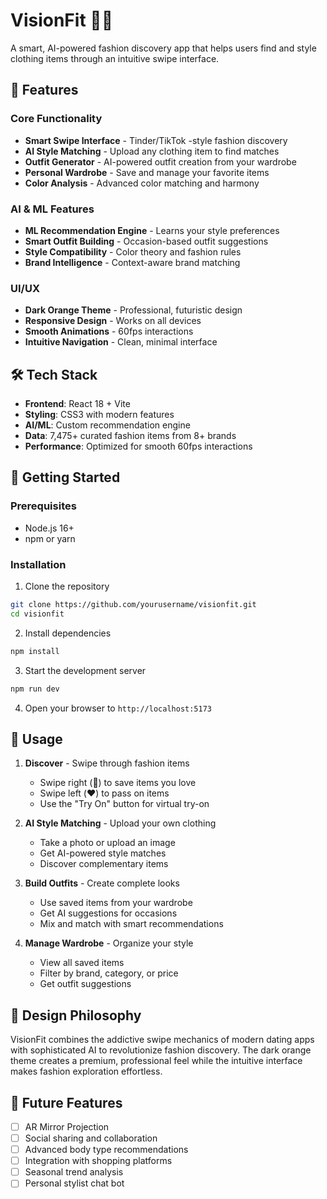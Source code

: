 # VisionFit 👗✨

A smart, AI-powered fashion discovery app that helps users find and style clothing items through an intuitive swipe interface.

## 🌟 Features

### Core Functionality
- **Smart Swipe Interface** - Tinder/TikTok -style fashion discovery
- **AI Style Matching** - Upload any clothing item to find matches
- **Outfit Generator** - AI-powered outfit creation from your wardrobe
- **Personal Wardrobe** - Save and manage your favorite items
- **Color Analysis** - Advanced color matching and harmony

### AI & ML Features
- **ML Recommendation Engine** - Learns your style preferences
- **Smart Outfit Building** - Occasion-based outfit suggestions
- **Style Compatibility** - Color theory and fashion rules
- **Brand Intelligence** - Context-aware brand matching

### UI/UX
- **Dark Orange Theme** - Professional, futuristic design
- **Responsive Design** - Works on all devices
- **Smooth Animations** - 60fps interactions
- **Intuitive Navigation** - Clean, minimal interface

## 🛠️ Tech Stack

- **Frontend**: React 18 + Vite
- **Styling**: CSS3 with modern features
- **AI/ML**: Custom recommendation engine
- **Data**: 7,475+ curated fashion items from 8+ brands
- **Performance**: Optimized for smooth 60fps interactions

## 🚀 Getting Started

### Prerequisites
- Node.js 16+ 
- npm or yarn

### Installation

1. Clone the repository
```bash
git clone https://github.com/yourusername/visionfit.git
cd visionfit
```

2. Install dependencies
```bash
npm install
```

3. Start the development server
```bash
npm run dev
```

4. Open your browser to `http://localhost:5173`

## 📱 Usage

1. **Discover** - Swipe through fashion items
   - Swipe right (💚) to save items you love
   - Swipe left (❤️) to pass on items
   - Use the "Try On" button for virtual try-on

2. **AI Style Matching** - Upload your own clothing
   - Take a photo or upload an image
   - Get AI-powered style matches
   - Discover complementary items

3. **Build Outfits** - Create complete looks
   - Use saved items from your wardrobe
   - Get AI suggestions for occasions
   - Mix and match with smart recommendations

4. **Manage Wardrobe** - Organize your style
   - View all saved items
   - Filter by brand, category, or price
   - Get outfit suggestions

## 🎨 Design Philosophy

VisionFit combines the addictive swipe mechanics of modern dating apps with sophisticated AI to revolutionize fashion discovery. The dark orange theme creates a premium, professional feel while the intuitive interface makes fashion exploration effortless.

## 🔮 Future Features

- [ ] AR Mirror Projection 
- [ ] Social sharing and collaboration
- [ ] Advanced body type recommendations  
- [ ] Integration with shopping platforms
- [ ] Seasonal trend analysis
- [ ] Personal stylist chat bot
